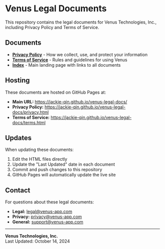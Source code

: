 # Venus Legal Documents

This repository contains the legal documents for Venus Technologies, Inc., including Privacy Policy and Terms of Service.

## Documents

- **[Privacy Policy](privacy.html)** - How we collect, use, and protect your information
- **[Terms of Service](terms.html)** - Rules and guidelines for using Venus
- **[Index](index.html)** - Main landing page with links to all documents

## Hosting

These documents are hosted on GitHub Pages at:
- **Main URL:** https://jackie-qin.github.io/venus-legal-docs/
- **Privacy Policy:** https://jackie-qin.github.io/venus-legal-docs/privacy.html
- **Terms of Service:** https://jackie-qin.github.io/venus-legal-docs/terms.html

## Updates

When updating these documents:

1. Edit the HTML files directly
2. Update the "Last Updated" date in each document
3. Commit and push changes to this repository
4. GitHub Pages will automatically update the live site

## Contact

For questions about these legal documents:
- **Legal:** legal@venus-app.com
- **Privacy:** privacy@venus-app.com
- **General:** support@venus-app.com

---

**Venus Technologies, Inc.**  
Last Updated: October 14, 2024
